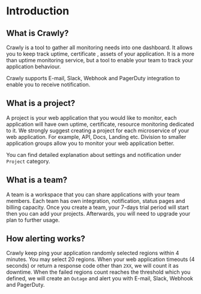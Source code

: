 # Introduction

## What is Crawly?
Crawly is a tool to gather all monitoring needs into one dashboard. It allows you to keep track uptime, certificate
, assets of your application. It is a more than uptime monitoring service, but a tool to enable your team to track
 your application behaviour.

Crawly supports E-mail, Slack, Webhook and PagerDuty integration to enable you to receive notification.

## What is a project?
A project is your web application that you would like to monitor, each application will have own uptime, certificate, 
resource monitoring dedicated to it. We strongly suggest creating a project for each microservice of your web
application. For example, API, Docs, Landing etc. Division to smaller application groups allow you to monitor your
web application better.

You can find detailed explanation about settings and notification under `Project` category.

## What is a team?
A team is a workspace that you can share applications with your team members. Each team has own integration,
notification, status pages and billing capacity. Once you create a team, your 7-days trial period will start then you
can add your projects. Afterwards, you will need to upgrade your plan to further usage.

## How alerting works?
Crawly keep ping your application randomly selected regions within 4 minutes. You may select 20 regions. When your
web application timeouts (4 seconds) or return a response code other than `2XX`, we will count it as downtime. When
the failed regions count reaches the threshold which you defined, we will create an `Outage` and alert you with E-mail,
Slack, Webhook and PagerDuty.